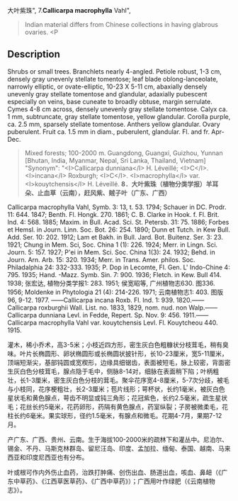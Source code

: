 大叶紫珠",
7.**Callicarpa macrophylla** Vahl",

> Indian material differs from Chinese collections in having glabrous ovaries. &lt;P

## Description
Shrubs or small trees. Branchlets nearly 4-angled. Petiole robust, 1-3 cm, densely gray unevenly stellate tomentose; leaf blade oblong-lanceolate, narrowly elliptic, or ovate-elliptic, 10-23 X 5-11 cm, abaxially densely unevenly gray stellate tomentose and glandular, adaxially pubescent especially on veins, base cuneate to broadly obtuse, margin serrulate. Cymes 4-8 cm across, densely unevenly gray stellate tomentose. Calyx ca. 1 mm, subtruncate, gray stellate tomentose, yellow glandular. Corolla purple, ca. 2.5 mm, sparsely stellate tomentose. Anthers yellow glandular. Ovary puberulent. Fruit ca. 1.5 mm in diam., puberulent, glandular. Fl. and fr. Apr-Dec.

> Mixed forests; 100-2000 m. Guangdong, Guangxi, Guizhou, Yunnan [Bhutan, India, Myanmar, Nepal, Sri Lanka, Thailand, Vietnam]
  "Synonym": "&lt;I&gt;Callicarpa dunniana&lt;/I&gt; H. Léveillé; &lt;I&gt;C&lt;/I&gt;. &lt;I&gt;incana&lt;/I&gt; Roxburgh; &lt;I&gt;C&lt;/I&gt;. &lt;I&gt;macrophylla&lt;/I&gt; var. &lt;I&gt;kouytchensis&lt;/I&gt; H. Léveillé.
**8．大叶紫珠（植物分类学报）羊耳朵、止血草（云南），赶风紫、贼子叶（广东、广西）**

Callicarpa macrophylla Vahl, Symb. 3: 13, t. 53. 1794; Schauer in DC. Prodr. 11: 644. 1847; Benth. Fl. Hongk. 270. 1861; C. B. Clarke in Hook. f. Fl. Brit. Ind. 4: 568. 1885; Maxim. in Bull. Acad. Sci. St. Petersb. 31: 75. 1886; Forbes et Hemsl. in Journ. Linn. Soc. Bot. 26: 254. 1890; Dunn et Tutch. in Kew Bull. Add. Ser. 10: 202. 1912; Lam et Bakh. in Bull. Jard. Bot. Buitenz. Ser. 3: 23. 1921; Chung in Mem. Sci, Soc. China 1 (1): 226. 1924; Merr. in Lingn. Sci. Journ. 5: 157. 1927; P'ei in Mem. Sci. Soc. China 1(3): 24. 1932; Behd. in Journ. Arn. Arb. 15: 320. 1934; Merr. in Trans. Amer. philos. Soc. Philadalphia 24: 332-333. 1935; P. Dop in Lecomte, Fl. Gen. L' Indo-Chine 4: 795. 1935; Hand. -Mazz. Symb. Sin. 7: 900. 1936; Fletch. in Kew. Bull 414. 1938; 张宏达, 植物分类学报1: 283. 1951; 侯宽昭等, 广州植物志630. 图336. 1956; Moldenke in Phytologia 21 (4): 214-226. 1971; 云南植物志1: 403. 图版96, 9-12. 1977. ——Callicarpa incana Roxb. Fl. Ind. 1: 939. 1820.——Callicarpa roxburghii Wall. List. no. 1833, 1829, nom. nud. non Walp.——Callicarpa dunniana Levl. in Fedde, Repert. Sp. Nov. 9: 456. 1911.——Callicarpa macrophylla Vahl var. kouytchensis Levl. Fl. Kouytcheou 440. 1915.

灌木，稀小乔术，高3-5米；小枝近四方形，密生灰白色粗糠状分枝茸毛，稍有臭味。叶片长椭圆形、卵状椭圆形或长椭圆状披针形，长10-23厘米，宽5-11厘米，顶端短渐尖，基部钝圆或宽楔形，边缘具细锯齿，表面被短毛，脉上较密，背面密生灰白色分枝茸毛，腺点隐于毛中，侧脉8-14对，细脉在表面稍下陷；叶柄粗壮，长1-3厘米，密生灰白色分枝的茸毛。聚伞花序宽4-8厘米，5-7次分歧，被毛与小枝同，花序梗粗壮，长2-3厘米；苞片线形；萼杯状，长约1毫米，被灰白色星状毛和黄色腺点，萼齿不明显或钝三角形；花冠紫色，长约2.5毫米，疏生星状毛；花丝长约5毫米，花药卵形，药隔有黄色腺点，药室纵裂；子房被微柔毛，花柱长约6毫米。果实球形，径约1.5毫米，有腺点和微毛。花期4-7月，果期7-12月。

产广东、广西、贵州、云南。生于海拔100-2000米的疏林下和灌丛中。尼泊尔、锡金、不丹、马斯克林群岛、留尼汪岛、印度、孟加拉、缅甸、泰国、越南、马来西亚和印度尼西亚也有分布。

叶或根可作内外伤止血药，治跌打肿痛、创伤出血、肠道出血，咳血、鼻衄（《广东中草药》、《江西草医草药》、《广西中草药》）；广西用叶作绿肥（《云南植物志》）。
